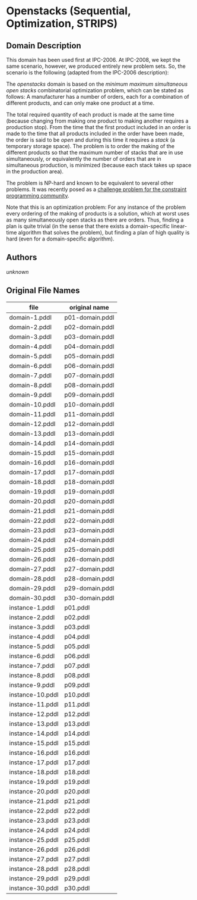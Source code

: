 # Openstacks (Sequential, Optimization, STRIPS)

## Domain Description

This domain has been used first at IPC-2006.
At IPC-2008, we kept the same scenario, however, we produced entirely new problem sets.
So, the scenario is the following (adapted from the IPC-2006 description):

The *openstacks* domain is based on the *minimum maximum simultaneous open stacks* combinatorial optimization problem, which can be stated as follows:
A manufacturer has a number of orders, each for a combination of different products, and can only make one product at a time.

The total required quantity of each product is made at the same time (because changing from making one product to making another requires a production stop).
From the time that the first product included in an order is made to the time that all products included in the order have been made, the order is said to be *open* and during this time it requires a *stack* (a temporary storage space).
The problem is to order the making of the different products so that the maximum number of stacks that are in use simultaneously, or equivalently the number of orders that are in simultaneous production, is minimized (because each stack takes up space in the production area).

The problem is NP-hard and known to be equivalent to several other problems.
It was recently posed as a [challenge problem for the constraint programming community](http://www.dcs.st-and.ac.uk/~ipg/challenge/).

Note that this is an optimization problem:
For any instance of the problem every ordering of the making of products is a solution, which at worst uses as many simultaneously open stacks as there are orders.
Thus, finding a plan is quite trivial (in the sense that there exists a domain-specific linear-time algorithm that solves the problem), but finding a plan of high quality is hard (even for a domain-specific algorithm).

## Authors

*unknown*

## Original File Names

| file             | original name   |
|------------------|-----------------|
| domain-1.pddl    | p01-domain.pddl |
| domain-2.pddl    | p02-domain.pddl |
| domain-3.pddl    | p03-domain.pddl |
| domain-4.pddl    | p04-domain.pddl |
| domain-5.pddl    | p05-domain.pddl |
| domain-6.pddl    | p06-domain.pddl |
| domain-7.pddl    | p07-domain.pddl |
| domain-8.pddl    | p08-domain.pddl |
| domain-9.pddl    | p09-domain.pddl |
| domain-10.pddl   | p10-domain.pddl |
| domain-11.pddl   | p11-domain.pddl |
| domain-12.pddl   | p12-domain.pddl |
| domain-13.pddl   | p13-domain.pddl |
| domain-14.pddl   | p14-domain.pddl |
| domain-15.pddl   | p15-domain.pddl |
| domain-16.pddl   | p16-domain.pddl |
| domain-17.pddl   | p17-domain.pddl |
| domain-18.pddl   | p18-domain.pddl |
| domain-19.pddl   | p19-domain.pddl |
| domain-20.pddl   | p20-domain.pddl |
| domain-21.pddl   | p21-domain.pddl |
| domain-22.pddl   | p22-domain.pddl |
| domain-23.pddl   | p23-domain.pddl |
| domain-24.pddl   | p24-domain.pddl |
| domain-25.pddl   | p25-domain.pddl |
| domain-26.pddl   | p26-domain.pddl |
| domain-27.pddl   | p27-domain.pddl |
| domain-28.pddl   | p28-domain.pddl |
| domain-29.pddl   | p29-domain.pddl |
| domain-30.pddl   | p30-domain.pddl |
| instance-1.pddl  | p01.pddl        |
| instance-2.pddl  | p02.pddl        |
| instance-3.pddl  | p03.pddl        |
| instance-4.pddl  | p04.pddl        |
| instance-5.pddl  | p05.pddl        |
| instance-6.pddl  | p06.pddl        |
| instance-7.pddl  | p07.pddl        |
| instance-8.pddl  | p08.pddl        |
| instance-9.pddl  | p09.pddl        |
| instance-10.pddl | p10.pddl        |
| instance-11.pddl | p11.pddl        |
| instance-12.pddl | p12.pddl        |
| instance-13.pddl | p13.pddl        |
| instance-14.pddl | p14.pddl        |
| instance-15.pddl | p15.pddl        |
| instance-16.pddl | p16.pddl        |
| instance-17.pddl | p17.pddl        |
| instance-18.pddl | p18.pddl        |
| instance-19.pddl | p19.pddl        |
| instance-20.pddl | p20.pddl        |
| instance-21.pddl | p21.pddl        |
| instance-22.pddl | p22.pddl        |
| instance-23.pddl | p23.pddl        |
| instance-24.pddl | p24.pddl        |
| instance-25.pddl | p25.pddl        |
| instance-26.pddl | p26.pddl        |
| instance-27.pddl | p27.pddl        |
| instance-28.pddl | p28.pddl        |
| instance-29.pddl | p29.pddl        |
| instance-30.pddl | p30.pddl        |

